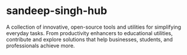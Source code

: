 # sandeep-singh-hub
A collection of innovative, open-source tools and utilities for simplifying everyday tasks. From productivity enhancers to educational utilities, contribute and explore solutions that help businesses, students, and professionals achieve more.
